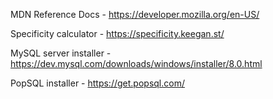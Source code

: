 MDN Reference Docs - https://developer.mozilla.org/en-US/

Specificity calculator - https://specificity.keegan.st/

MySQL server installer - https://dev.mysql.com/downloads/windows/installer/8.0.html

PopSQL installer - https://get.popsql.com/
